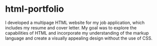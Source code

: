 # html-portfolio
I developed a multipage HTML website for my job application, which includes my resume and cover letter. My goal was to explore the capabilities of HTML and incorporate my understanding of the markup language and create a visually appealing design without the use of CSS.
